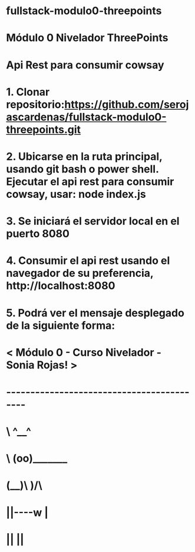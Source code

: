 # fullstack-modulo0-threepoints
# Módulo 0 Nivelador ThreePoints

# Api Rest para consumir cowsay
# 1. Clonar repositorio:https://github.com/serojascardenas/fullstack-modulo0-threepoints.git
# 2. Ubicarse en la ruta principal, usando git bash o power shell.  Ejecutar el api rest para consumir cowsay, usar: node index.js
# 3. Se iniciará el servidor local en el puerto 8080
# 4. Consumir el api rest usando el navegador de su preferencia, http://localhost:8080
# 5. Podrá ver el mensaje desplegado de la siguiente forma:
# < Módulo 0 - Curso Nivelador - Sonia Rojas! >
# ------------------------------------------
#        \   ^__^
#         \  (oo)\_______
#            (__)\       )\/\
#                ||----w |
#                ||     ||
# 